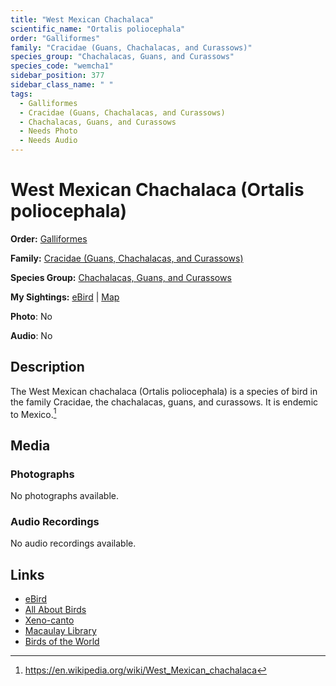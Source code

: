 ```yaml
---
title: "West Mexican Chachalaca"
scientific_name: "Ortalis poliocephala"
order: "Galliformes"
family: "Cracidae (Guans, Chachalacas, and Curassows)"
species_group: "Chachalacas, Guans, and Curassows"
species_code: "wemcha1"
sidebar_position: 377
sidebar_class_name: " "
tags: 
  - Galliformes
  - Cracidae (Guans, Chachalacas, and Curassows)
  - Chachalacas, Guans, and Curassows
  - Needs Photo
  - Needs Audio
---
```


# West Mexican Chachalaca (Ortalis poliocephala)

**Order:** [Galliformes](/tags/galliformes)

**Family:** [Cracidae (Guans, Chachalacas, and Curassows)](/tags/cracidae-guans-chachalacas-and-curassows)

**Species Group:** [Chachalacas, Guans, and Curassows](/tags/chachalacas-guans-and-curassows)

**My Sightings:** [eBird](https://ebird.org/lifelist?r=world&time=life&spp=wemcha1) | [Map](/map?species_code=wemcha1)

**Photo**: No 

**Audio**: No

## Description
The West Mexican chachalaca (Ortalis poliocephala) is a species of bird in the family Cracidae, the chachalacas, guans, and curassows.  It is endemic to Mexico.[^1]

[^1]: https://en.wikipedia.org/wiki/West_Mexican_chachalaca

## Media
### Photographs
No photographs available.

### Audio Recordings
No audio recordings available.

## Links
* [eBird](https://ebird.org/species/wemcha1) 
* [All About Birds](https://www.allaboutbirds.org/guide/wemcha1) 
* [Xeno-canto](https://www.xeno-canto.org/species/ortalis-poliocephala) 
* [Macaulay Library](https://search.macaulaylibrary.org/catalog?taxonCode=wemcha1&sort=rating_rank_desc)
* [Birds of the World](https://birdsoftheworld.org/bow/species/wemcha1)
